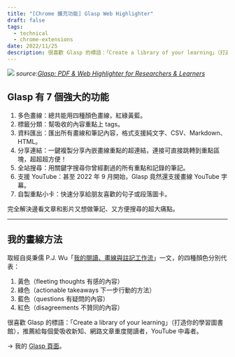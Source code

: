 ```yaml
---
title: "[Chrome 擴充功能] Glasp Web Highlighter"
draft: false
tags:
  - technical
  - chrome-extensions
date: 2022/11/25
description: 很喜歡 Glasp 的標語：「Create a library of your learning」（打造你的學習圖書館），推薦給每個愛吸收新知、網路文章重度閱讀者，YouTube 中毒者。
---
```

![](https://glasp.co/_next/image?url=%2Fimages%2Ficons%2Ffeature_highlight.webp&w=640&q=75)
*source:[Glasp: PDF & Web Highlighter for Researchers & Learners](https://glasp.co/)*

## Glasp 有 7 個強大的功能

1. 多色畫線：總共能用四種顏色畫線，紅綠黃藍。
2. 標籤分類：幫吸收的內容重點上 tags。
3. 資料匯出：匯出所有畫線和筆記內容，格式支援純文字、CSV、Markdown、HTML。
4. 分享連結：一鍵複製分享內嵌畫線重點的超連結，連接可直接跳轉到重點區塊，超超超方便！
5. 全站搜尋：用關鍵字搜尋你曾經劃過的所有重點和記錄的筆記。
6. 支援 YouTube：甚至 2022 年 9 月開始，Glasp 竟然還支援畫線 YouTube 字幕。
7. 自製重點小卡：快速分享給朋友喜歡的句子或段落圖卡。

完全解決邊看文章和影片又想做筆記、又方便搜尋的超大痛點。

---
## 我的畫線方法

取經自吳秉儒 P.J. Wu「[我的閱讀、畫線與註記工作流](https://notes.pinchlime.com/notes/workflows/my-highlighting-and-annotating-workflow/)」一文，的四種顏色分別代表：

1. 黃色（fleeting thoughts 有感的內容）
2. 綠色（actionable takeaways 下一步行動的方法）
3. 藍色（questions 有疑問的內容）
4. 紅色（disagreements 不贊同的內容）

很喜歡 Glasp 的標語：「Create a library of your learning」（打造你的學習圖書館），推薦給每個愛吸收新知、網路文章重度閱讀者，YouTube 中毒者。

→ 我的 [Glasp 頁面](https://glasp.co/hann)。